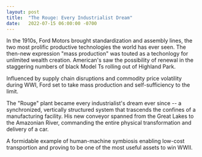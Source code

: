```yaml
--- 
layout: post
title:  "The Rouge: Every Industrialist Dream"
date:   2022-07-15 06:00:00 -0700
---
```


In the 1910s, Ford Motors brought standardization and assembly lines, the two most prolific productive technologies the world has ever seen. The then-new expression "mass production" was touted as a techonlogy for unlimited wealth creation. American's saw the possibility of renewal in the staggering numbers of black Model Ts rolling out of Highland Park. 

Influenced by supply chain disruptions and commodity price volatility during WWI, Ford set to take mass production and self-sufficiency to the limit.

The "Rouge" plant became every industrialist's dream ever since -- a synchronized, vertically structured system that trascends the confines of a manufacturing facility. His new conveyor spanned from the Great Lakes to the Amazonian River, commanding the entire physical transformation and delivery of a car.

A formidable example of human-machine symbiosis enabling low-cost transportion and proving to be one of the most useful assets to win WWII. 
